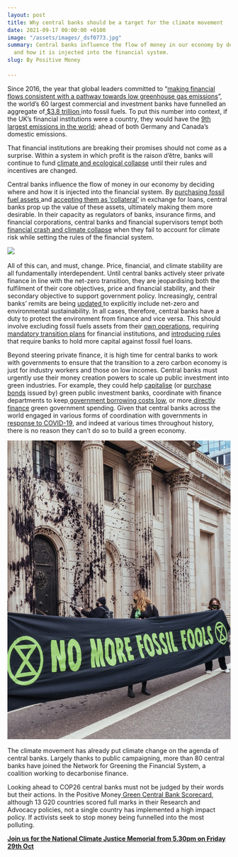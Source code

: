 ```yaml
---
layout: post
title: Why central banks should be a target for the climate movement
date: 2021-09-17 00:00:00 +0100
image: "/assets/images/_dsf0773.jpg"
summary: Central banks influence the flow of money in our economy by deciding where
  and how it is injected into the financial system.
slug: By Positive Money

---
```

  
Since 2016, the year that global leaders committed to “[making financial flows consistent with a pathway towards low greenhouse gas emissions](https://unfccc.int/files/meetings/paris_nov_2015/application/pdf/paris_agreement_english_.pdf)”, the world’s 60 largest commercial and investment banks have funnelled an aggregate of[ $3.8 trillion ](http://priceofoil.org/content/uploads/2021/04/Banking_On_Climate_Chaos_2021_vF.pdf)into fossil fuels. To put this number into context, if the UK’s financial institutions were a country, they would have the [9th largest emissions in the world](https://www.greenpeace.org.uk/wp-content/uploads/2021/05/The-Big-Smoke-the-global-emissions-of-the-UK-financial-sector.pdf); ahead of both Germany and Canada’s domestic emissions.

That financial institutions are breaking their promises should not come as a surprise. Within a system in which profit is the raison d’être, banks will continue to fund [climate and ecological collapse](https://www.bbc.co.uk/news/science-environment-58130705) until their rules and incentives are changed.

Central banks influence the flow of money in our economy by deciding where and how it is injected into the financial system. By [purchasing fossil fuel assets ](https://www.lse.ac.uk/granthaminstitute/wp-content/uploads/2017/05/ClimateImpactQuantEasing_Matikainen-et-al.pdf)and [accepting them as ‘collateral’](https://neweconomics.org/uploads/files/Collateral-Framework.pdf) in exchange for loans, central banks prop up the value of these assets, ultimately making them more desirable. In their capacity as regulators of banks, insurance firms, and financial corporations, central banks and financial supervisors tempt both[ financial crash and climate collapse](https://thehill.com/policy/equilibrium-sustainability/572229-banks-at-bigger-risk-from-climate-than-subprime-mortgages) when they fail to account for climate risk while setting the rules of the financial system.

![](/assets/images/_dsf0689.jpg)

All of this can, and must, change. Price, financial, and climate stability are all fundamentally interdependent. Until central banks actively steer private finance in line with the net-zero transition, they are jeopardising both the fulfilment of their core objectives, price and financial stability, and their secondary objective to support government policy. Increasingly, central banks’ remits are being [updated ](https://www.bankofengland.co.uk/-/media/boe/files/letter/2021/march/2021-mpc-remit-letter.pdf?la=en)to explicitly include net-zero and environmental sustainability. In all cases, therefore, central banks have a duty to protect the environment from finance and vice versa. This should involve excluding fossil fuels assets from their [own operations](https://neweconomics.org/uploads/files/NEF-Decarbonise-BoE-report.pdf), requiring[ mandatory transition plans](https://neweconomics.org/2021/06/greening-finance-to-build-back-better) for financial institutions, and [introducing rules](https://www.finance-watch.org/publication/breaking-the-climate-finance-doom-loop/) that require banks to hold more capital against fossil fuel loans.

Beyond steering private finance, it is high time for central banks to work with governments to ensure that the transition to a zero carbon economy is just for industry workers and those on low incomes. Central banks must urgently use their money creation powers to scale up public investment into green industries. For example, they could help [capitalise](https://positivemoney.org/wp-content/uploads/2021/06/Greening-finance-for-a-BBB-recovery-FINAL-2.pdf) (or [purchase bonds](https://greencentralbanking.com/2021/07/07/central-bank-independence-myth/) issued by) green public investment banks, coordinate with finance departments to keep[ government borrowing costs low](https://www.ucl.ac.uk/bartlett/public-purpose/sites/public-purpose/files/iipp-wp-2018-08.pdf), or more[ directly finance](https://positivemoney.org/2020/04/major-breakthrough-on-public-money-creation-the-bank-of-england-will-directly-finance-government-coronavirus-spending/) green government spending. Given that central banks across the world engaged in various forms of coordination with governments in[ response to COVID-19,](https://www.bankofengland.co.uk/markets/covid-corporate-financing-facility) and indeed at various times throughout history, there is no reason they can’t do so to build a green economy.

![](/assets/images/1-4-21_no_more_fossil_fools_bank_of_englandwilliam_joshua_templeton_photographer-8.jpg)

The climate movement has already put climate change on the agenda of central banks. Largely thanks to public campaigning, more than 80 central banks have joined the Network for Greening the Financial System, a coalition working to decarbonise finance.

Looking ahead to COP26 central banks must not be judged by their words but their actions. In the Positive Money[ Green Central Bank Scorecard](http://positivemoney.org/wp-content/uploads/2021/03/Positive-Money-Green-Central-Banking-Scorecard-Report-31-Mar-2021-Single-Pages.pdf), although 13 G20 countries scored full marks in their Research and Advocacy policies, not a single country has implemented a high impact policy. If activists seek to stop money being funnelled into the most polluting.

[**Join us for the National Climate Justice Memorial from 5.30pm on Friday 29th Oct**](https://defundclimatechaos.uk/actions/national-climate-justice-memorial-0/)